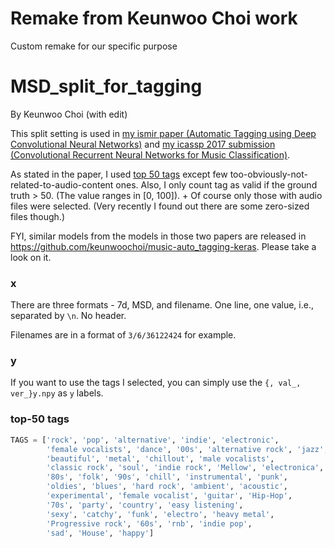 # Remake from Keunwoo Choi work

Custom remake for our specific purpose

# MSD_split_for_tagging

By Keunwoo Choi (with edit)

This split setting is used in [my ismir paper (Automatic Tagging using Deep Convolutional Neural Networks)](https://arxiv.org/abs/1606.00298) and [my icassp 2017 submission (Convolutional Recurrent Neural Networks for Music Classification)](https://arxiv.org/abs/1609.04243). 

As stated in the paper, I used [top 50 tags](https://github.com/keunwoochoi/MSD_split_for_tagging/blob/master/tags.py) except few too-obviously-not-related-to-audio-content ones. Also, I only count tag as valid if the ground truth > 50. (The value ranges in [0, 100]). + Of course only those with audio files were selected. (Very recently I found out there are some zero-sized files though.)

FYI, similar models from the models in those two papers are released in https://github.com/keunwoochoi/music-auto_tagging-keras. Please take a look on it. 

### x
There are three formats - 7d, MSD, and filename. One line, one value, i.e., separated by `\n`. No header. 

Filenames are in a format of `3/6/36122424` for example.

### y
If you want to use the tags I selected, you can simply use the `{, val_, ver_}y.npy` as `y` labels. 

### top-50 tags
```python
TAGS = ['rock', 'pop', 'alternative', 'indie', 'electronic',
        'female vocalists', 'dance', '00s', 'alternative rock', 'jazz',
        'beautiful', 'metal', 'chillout', 'male vocalists',
        'classic rock', 'soul', 'indie rock', 'Mellow', 'electronica',
        '80s', 'folk', '90s', 'chill', 'instrumental', 'punk',
        'oldies', 'blues', 'hard rock', 'ambient', 'acoustic',
        'experimental', 'female vocalist', 'guitar', 'Hip-Hop',
        '70s', 'party', 'country', 'easy listening',
        'sexy', 'catchy', 'funk', 'electro', 'heavy metal',
        'Progressive rock', '60s', 'rnb', 'indie pop',
        'sad', 'House', 'happy']
```
